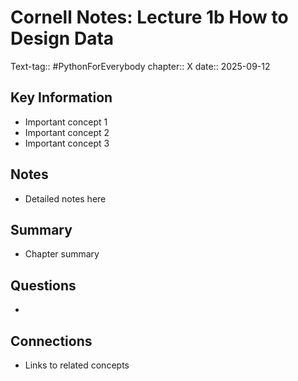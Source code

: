 # Cornell Notes: Lecture 1b How to Design Data
Text-tag:: #PythonForEverybody 
chapter:: X 
date:: 2025-09-12
## Key Information
- Important concept 1
- Important concept 2
- Important concept 3

## Notes
- Detailed notes here

## Summary
- Chapter summary

## Questions
- 

## Connections
- Links to related concepts